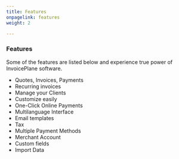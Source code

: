 ```yaml
---
title: Features
onpagelink: features
weight: 2

---
```


### **Features**

Some of the features are listed below and experience true power of InvoicePlane software.

- Quotes, Invoices, Payments
- Recurring invoices
- Manage your Clients
- Customize easily
- One-Click Online Payments
- Multilanguage Interface
- Email templates
- Tax
- Multiple Payment Methods
- Merchant Account
- Custom fields
- Import Data
 
